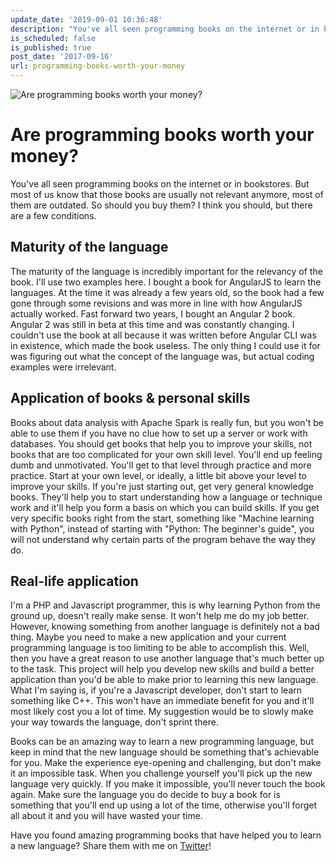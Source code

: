 ```yaml
---
update_date: '2019-09-01 10:36:48'
description: "You've all seen programming books on the internet or in bookstores. But most of us know\r\nthat those books are usually not relevant anymore, most of them are outd"
is_scheduled: false
is_published: true
post_date: '2017-09-16'
url: programming-books-worth-your-money
---
```


![Are programming books worth your money?](/images/articles/book-top.jpg)

# Are programming books worth your money?

You've all seen programming books on the internet or in bookstores. But most of us know that those books are usually not relevant anymore, most of them are outdated. So should you buy them? I think you should, but there are a few conditions.

## Maturity of the language
The maturity of the language is incredibly important for the relevancy of the book. I'll use two examples here. I bought a book for AngularJS to learn the languages. At the time it was already a few years old, so the book had a few gone through some revisions and was more in line with how AngularJS actually worked. Fast forward two years, I bought an Angular 2 book. Angular 2 was still in beta at this time and was constantly changing. I couldn't use the book at all because it was written before Angular CLI was in existence, which made the book useless. The only thing I could use it for was figuring out what the concept of the language was, but actual coding examples were irrelevant.

## Application of books & personal skills
Books about data analysis with Apache Spark is really fun, but you won't be able to use them if you have no clue how to set up a server or work with databases. You should get books that help you to improve your skills, not books that are too complicated for your own skill level. You'll end up feeling dumb and unmotivated. You'll get to that level through practice and more practice. Start at your own level, or ideally, a little bit above your level to improve your skills. If you're just starting out, get very general knowledge books. They'll help you to start understanding how a language or technique work and it'll help you form a basis on which you can build skills. If you get very specific books right from the start, something like "Machine learning with Python", instead of starting with "Python: The beginner's guide", you will not understand why certain parts of the program behave the way they do.

## Real-life application
I'm a PHP and Javascript programmer, this is why learning Python from the ground up, doesn't really make sense. It won't help me do my job better. However, knowing something from another language is definitely not a bad thing. Maybe you need to make a new application and your current programming language is too limiting to be able to accomplish this. 
Well, then you have a great reason to use another language that's much better up to the task. This project will help you develop new skills and build a better application than you'd be able to make prior to learning this new language. What I'm saying is, if you're a Javascript developer, don't start to learn something like C++. This won't have an immediate benefit for you and it'll most likely cost you a lot of time. My suggestion would be to slowly make your way towards the language, don't sprint there.

Books can be an amazing way to learn a new programming language, but keep in mind that the new language should be something that's achievable for you. Make the experience eye-opening and challenging, but don't make it an impossible task. When you challenge yourself you'll pick up the new language very quickly. If you make it impossible, you'll never touch the book again. Make sure the language you do decide to buy a book for is something that you'll end up using a lot of the time, otherwise you'll forget all about it and you will have wasted your time.

Have you found amazing programming books that have helped you to learn a new language? Share them with me on [Twitter](https://twitter.com/RJElsinga)!